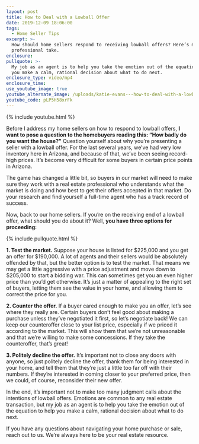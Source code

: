 ```yaml
---
layout: post
title: How to Deal with a Lowball Offer
date: 2019-12-09 18:06:00
tags:
  - Home Seller Tips
excerpt: >-
  How should home sellers respond to receiving lowball offers? Here’s my
  professional take.
enclosure:
pullquote: >-
  My job as an agent is to help you take the emotion out of the equation to help
  you make a calm, rational decision about what to do next.
enclosure_type: video/mp4
enclosure_time:
use_youtube_image: true
youtube_alternate_image: /uploads/katie-evans---how-to-deal-with-a-lowball-offer-youtube.jpg
youtube_code: pLP5H58xrFk
---
```


{% include youtube.html %}&nbsp;

Before I address my home sellers on how to respond to lowball offers, **I want to pose a question to the homebuyers reading this: “How badly do you want the house?”** Question yourself about why you’re presenting a seller with a lowball offer. For the last several years, we’ve had very low inventory here in Arizona, and because of that, we’ve been seeing record-high prices. It’s become very difficult for some buyers in certain price points in Arizona.&nbsp;

The game has changed a little bit, so buyers in our market will need to make sure they work with a real estate professional who understands what the market is doing and how best to get their offers accepted in that market. Do your research and find yourself a full-time agent who has a track record of success.

Now, back to our home sellers. If you’re on the receiving end of a lowball offer, what should you do about it? Well, **you have three options for proceeding:**

{% include pullquote.html %}&nbsp;

**1\. Test the market.** Suppose your house is listed for $225,000 and you get an offer for $190,000. A lot of agents and their sellers would be absolutely offended by that, but the better option is to test the market. That means we may get a little aggressive with a price adjustment and move down to $205,000 to start a bidding war. This can sometimes get you an even higher price than you’d get otherwise. It’s just a matter of appealing to the right set of buyers, letting them see the value in your home, and allowing them to correct the price for you.

**2\. Counter the offer.** If a buyer cared enough to make you an offer, let’s see where they really are. Certain buyers don’t feel good about making a purchase unless they’ve negotiated it first, so let’s negotiate back\! We can keep our counteroffer close to your list price, especially if we priced it according to the market. This will show them that we’re not unreasonable and that we’re willing to make some concessions. If they take the counteroffer, that’s great\!&nbsp;

**3\. Politely decline the offer.** It’s important not to close any doors with anyone, so just politely decline the offer, thank them for being interested in your home, and tell them that they’re just a little too far off with their numbers. If they’re interested in coming closer to your preferred price, then we could, of course, reconsider their new offer.

In the end, it’s important not to make too many judgment calls about the intentions of lowball offers. Emotions are common to any real estate transaction, but my job as an agent is to help you take the emotion out of the equation to help you make a calm, rational decision about what to do next.

If you have any questions about navigating your home purchase or sale, reach out to us. We’re always here to be your real estate resource.